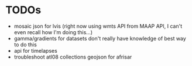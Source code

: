 # TODOs

* mosaic json for lvis (right now using wmts API from MAAP API, I can't even recall how I'm doing this...)
* gamma/gradients for datasets don't really have knowledge of best way to do this
* api for timelapses
* troubleshoot atl08 collections geojson for afrisar
